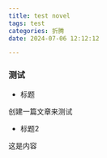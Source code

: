 ```yaml
---
title: test novel 
tags: test
categories: 折腾
date: 2024-07-06 12:12:12

---
```


### 测试

- 标题

创建一篇文章来测试

- 标题2

这是内容
